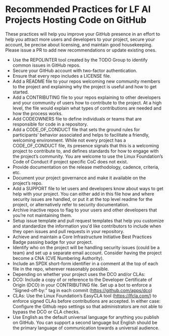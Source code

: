# Recommended Practices for LF AI Projects Hosting Code on GitHub

These practices will help you improve your GitHub presence in an effort to help you attract more users and developers to your project, secure your account, be precise about licensing, and maintain good housekeeping. Please issue a PR to add new recommendations or update existing ones.

* Use the REPOLINTER tool created by the TODO Group to identify common issues in GitHub repos. 
* Secure your GitHub account with two-factor authentication.
* Ensure that every repo includes a LICENSE file. 
* Add a README file to your repos welcoming new community members to the project and explaining why the project is useful and how to get started.
* Add a CONTRIBUTING file to your repos explaining to other developers and your community of users how to contribute to the project. At a high level, the file would explain what types of contributions are needed and how the process works.
* Add CODEOWNERS file to define individuals or teams that are responsible for code in a repository.
* Add a CODE_OF_CONDUCT file that sets the ground rules for participants’ behavior associated and helps to facilitate a friendly, welcoming environment. While not every project has a CODE_OF_CONDUCT file, its presence signals that this is a welcoming project to contribute to, and defines standards for how to engage with the project’s community. You are welcome to use the Linux Foundation’s Code of Conduct if project specific CoC does not exist.
* Provide documentation on the release methodology, cadence, criteria, etc.
* Document your project governance and make it available on the project’s repo.
* Add a SUPPORT file to let users and developers know about ways to get help with your project. You can either add in this file how and where security issues are handled, or put it at the top level readme for the project, or alternatively refer to security documentation.
* Archive inactive repos to flag to your users and other developers that you’re not maintaining them.
* Setup issue template and pull request templates that help you customize and standardize the information you'd like contributors to include when they open issues and pull requests in your repository.
* Achieve and maintain a Core Infrastructure Initiative Best Practices Badge passing badge for your project.
* Identify who on the project will be handling security issues (could be a team) and set up a separate email account.  Consider having the project become a CNA (CVE Numbering Authority).
* Include an SPDX short-form identifier in a comment at the top of each file in the repo, wherever reasonably possible.
* Depending on whether your project uses the DCO and/or CLAs:
* DCO: Include a copy of or reference to the Developer Certificate of Origin (DCO) in your CONTRIBUTING file. Set up a bot to enforce a “Signed-off-by:” tag in each commit (https://github.com/apps/dco)
* CLAs: Use the Linux Foundation’s EasyCLA tool (https://lfcla.com/) to enforce signed CLAs before contributions are accepted. In either case: Configure the Github repo settings so that administrators are not able to bypass the DCO or CLA checks.
* Use English as the default universal language for anything you publish on GitHub. You can support a second language but English should be the primary language of communication towards a universal audience.


